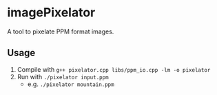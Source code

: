 # imagePixelator

A tool to pixelate PPM format images.

## Usage

1. Compile with `g++ pixelator.cpp libs/ppm_io.cpp -lm -o pixelator`
2. Run with `./pixelator input.ppm`
	* e.g. `./pixelator mountain.ppm`
